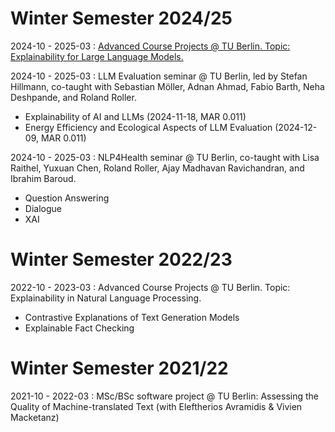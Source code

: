 # Winter Semester 2024/25
2024-10 - 2025-03 : [Advanced Course Projects @ TU Berlin. Topic: Explainability for Large Language Models.](./teaching/xllm.md)

2024-10 - 2025-03 : LLM Evaluation seminar @ TU Berlin, led by Stefan Hillmann, co-taught with Sebastian Möller, Adnan Ahmad, Fabio Barth, Neha Deshpande, and Roland Roller. 
* Explainability of AI and LLMs (2024-11-18, MAR 0.011)
* Energy Efficiency and Ecological Aspects of LLM Evaluation (2024-12-09, MAR 0.011)

2024-10 - 2025-03 : NLP4Health seminar @ TU Berlin, co-taught with Lisa Raithel, Yuxuan Chen, Roland Roller, Ajay Madhavan Ravichandran, and Ibrahim Baroud.
* Question Answering
* Dialogue
* XAI

# Winter Semester 2022/23

2022-10 - 2023-03 : Advanced Course Projects @ TU Berlin. Topic: Explainability in Natural Language Processing.
* Contrastive Explanations of Text Generation Models
* Explainable Fact Checking  

# Winter Semester 2021/22

2021-10 - 2022-03 : MSc/BSc software project @ TU Berlin: Assessing the Quality of Machine-translated Text (with Eleftherios Avramidis & Vivien Macketanz)  

